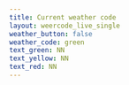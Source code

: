 ```yaml
---
title: Current weather code
layout: weercode_live_single
weather_button: false
weather_code: green
text_green: NN
text_yellow: NN
text_red: NN
---
```

